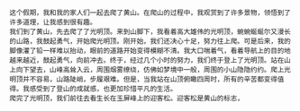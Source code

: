 	这个假期，我和我的家人们一起去爬了黄山。在爬山的过程中，我观赏到了许多景物，领悟到了许多道理，让我感到很有趣。
	我们到了黄山，先去爬了了光明顶。来到山脚下，我看着高大雄伟的光明顶，蜿蜿蜒蜒尔又漫长的山路，我鼓起勇气，开始爬光明顶。刚开始，我们还决心十足，努力往上爬。可是后来，我的脚像灌了铅一样难以抬动，眼前的道路开始变得模糊不清。我大口喘着气，看着导航上的目的地越来越近，鼓起勇气，向前冲去。终于，经过几个小时的努力，我们终于登上了光明顶。站在山上向下望去，山峰高耸入云，周围烟雾缭绕，仿佛如梦境中一般，周围的小山隐隐约约。爬上光明顶并不容易，山路陡峭，步履艰难。但是，当我站在山顶俯瞰四周时，所有的辛苦都变得值得。我感受到了登山的成就感，也更加珍惜平凡的生活。
	爬完了光明顶，我们前往去看生长在玉屏峰上的迎客松。迎客松是黄山的标志，